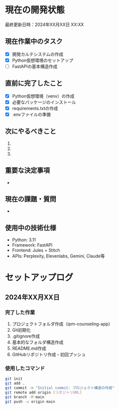 # 現在の開発状態

最終更新日時：2024年XX月XX日 XX:XX

## 現在作業中のタスク
- [x] 開発カルテシステムの作成
- [x] Python仮想環境のセットアップ
- [ ] FastAPIの基本構造作成

## 直前に完了したこと
- [x] Python仮想環境（venv）の作成
- [x] 必要なパッケージのインストール
- [x] requirements.txtの作成
- [x] .envファイルの準備

## 次にやるべきこと
1. 
2. 
3. 

## 重要な決定事項
- 

## 現在の課題・質問
- 

## 使用中の技術仕様
- Python: 3.11
- Framework: FastAPI
- Frontend: Jules + Stitch
- APIs: Perplexity, Elevenlabs, Gemini, Claude等

# セットアップログ

## 2024年XX月XX日
### 完了した作業
1. プロジェクトフォルダ作成（ipm-counseling-app）
2. Git初期化
3. .gitignore作成
4. 基本的なフォルダ構造作成
5. README.md作成
6. GitHubリポジトリ作成・初回プッシュ

### 使用したコマンド
```bash
git init
git add .
git commit -m "Initial commit: プロジェクト構造の作成"
git remote add origin [リポジトリURL]
git branch -M main
git push -u origin main